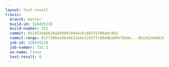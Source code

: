 ```yaml
---
layout: test-result
travis:
  branch: master
  build-id: 328435218
  build-number: 151
  commit: 0b1d52ebb630a8d989c69e4c6c80375788a0c9b3
  commit-range: 81ff200ac6ba4631ede3291ffc86ddba60e78e9e...0b1d52ebb630a8d989c69e4c6c80375788a0c9b3
  job-id: 328435219
  job-number: 151.1
  os-name: linux
  test-result: 0
---
```

